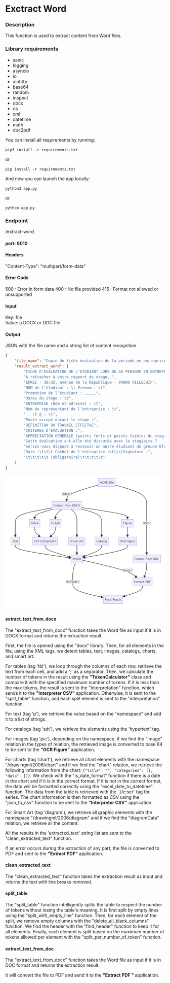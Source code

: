 # Exctract Word

### Description

This function is used to extract content from Word files.

### Library requirements

* sanic
* logging
* asyncio
* io
* aiohttp
* base64
* random
* inspect
* docx
* os
* xml
* datetime
* math
* doc2pdf

You can install all requirements by running:

```agsl
pip3 install -r requirements.txt
```

or

```agsl
pip install -r requirements.txt
```

And now you can launch the app locally:

```agsl
python3 app.py
```

or

```agsl
python app.py
```

### Endpoint

/extract-word

#### port: 8010

#### Headers

"Content-Type": "multipart/form-data"

#### Error Code

500 : Error in form data
400 : No file provided
415 : Format not allowed or unsupported

#### Input

Key: file  
Value: a DOCX or DOC file

#### Output

JSON with the file name and a string list of content recognition

```json
{
    "file_name": "Copie de fiche évaluation de la période en entreprise.docx",
    "result_extract_word": [
        "FICHE D'EVALUATION DE L’ETUDIANT LORS DE SA PERIODE EN ENTREPRISE",
        "A rattacher à votre rapport de stage, ",
        "EFREI - 30/32, avenue de la République - 94800 VILLEJUIF",
        "NOM de l’étudiant : \t Prénom : \t",
        "Promotion de l’étudiant : ……………",
        "Dates du stage : \t",
        "ENTREPRISE (Nom et adresse) : \t",
        "Nom du représentant de l’entreprise : \t",
        " : \t @ : \t",
        "Poste occupé durant le stage :",
        "DEFINITION DU TRAVAIL EFFECTUE",
        "CRITERES D’EVALUATION :",
        "APPRECIATION GENERALE (points forts et points faibles du stagiaire) :",
        "Cette évaluation a-t-elle été discutée avec le stagiaire ?      oui /      non ",
        "Seriez-vous disposé à recevoir un autre étudiant du groupe Efrei ?     oui /     non",
        "Date :\t\t\t Cachet de l'entreprise :\t\t\tSignature :",
        "\t\t\t\t\t (obligatoire)\t\t\t\t\t"
    ]
}
```

![alt text](<Graph/ExtractWord_graph.png>)

#### extract_text_from_docx

The "extract_text_from_docx" function takes the Word file as input if it is in DOCX format and returns the extraction result.

First, the file is opened using the "docx" library. Then, for all elements in the file, using the XML tags, we detect tables, text, images, catalogs, charts, and smart art.

For tables (tag 'tbl'), we loop through the columns of each row, retrieve the text from each cell, and add a ';' as a separator. Then, we calculate the number of tokens in the result using the **"TokenCalculator"** class and compare it with the specified maximum number of tokens. If it is less than the max tokens, the result is sent to the "interpretation" function, which sends it to the **"Interpreter CSV"** application. Otherwise, it is sent to the "split_table" function, and each split element is sent to the "interpretation" function.

For text (tag 'p'), we retrieve the value based on the "namespace" and add it to a list of strings.

For catalogs (tag 'sdt'), we retrieve the elements using the 'hypertext' tag.

For images (tag 'pic'), depending on the namespace, if we find the "image" relation in the types of relation, the retrieved image is converted to base 64 to be sent to the **"OCR Figure"** application.

For charts (tag 'chart'), we retrieve all chart elements with the namespace "/drawingml/2006/chart" and if we find the "chart" relation, we retrieve the following information from the chart: ```{"title": "", "categories": [], "data": []}```. We check with the "is_date_format" function if there is a date in the chart and if it is in the correct format. If it is not in the correct format, the date will be formatted correctly using the "excel_date_to_datetime" function. The data from the table is retrieved with the './/c:ser' tag for series. The chart information is then formatted as CSV using the "json_to_csv" function to be sent to the **"Interpreter CSV"** application.

For Smart Art (tag 'diagram'), we retrieve all graphic elements with the namespace "/drawingml/2006/diagram" and if we find the "diagramData" relation, we retrieve all the content.

All the results in the 'extracted_text' string list are sent to the "clean_extracted_text" function.

If an error occurs during the extraction of any part, the file is converted to PDF and sent to the **"Extract PDF"** application.

#### clean_extracted_text

The "clean_extracted_text" function takes the extraction result as input and returns the text with line breaks removed.

#### split_table

The "split_table" function intelligently splits the table to respect the number of tokens without losing the table's meaning. It is first split by empty lines using the "split_with_empty_line" function. Then, for each element of the split, we remove empty columns with the "delete_all_blank_columns" function. We find the header with the "find_header" function to keep it for all elements. Finally, each element is split based on the maximum number of tokens allowed per element with the "split_per_number_of_token" function.

#### extract_text_from_doc

The "extract_text_from_docx" function takes the Word file as input if it is in DOC format and returns the extraction result.

It will convert the file to PDF and send it to the **"Extract PDF ”** application.